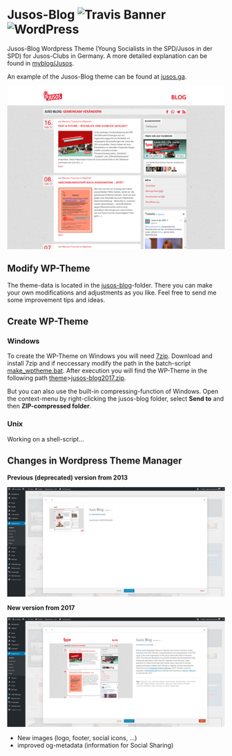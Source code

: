 # Jusos-Blog ![Travis Banner][travis] ![WordPress][wordpr]

Jusos-Blog Wordpress Theme (Young Socialists in the SPD/Jusos in der SPD) for Jusos-Clubs in Germany.
A more detailed explanation can be found in [myblog/Jusos][myblog].

An example of the Jusos-Blog theme can be found at [jusos.ga][juexmp].

![Screenshot of Jusos-Blog ver. 2.0][screen]

## Modify WP-Theme
The theme-data is located in the [jusos-blog][jublog]-folder. There you can make
your own modifications and adjustments as you like. Feel free to send me some improvement tips
and ideas.

## Create WP-Theme

### Windows
To create the WP-Theme on Windows you will need [7zip][sevzip]. Download and install 7zip and
if neccessary modify the path in the batch-script [make_wptheme.bat][winscr].
After execution you will find the WP-Theme in the following path [theme][thmdir]>[jusos-blog2017.zip][thmzip].

But you can also use the built-in compressing-function of Windows. Open the context-menu by right-clicking
the jusos-blog folder, select **Send to** and then **ZIP-compressed folder**.

### Unix
Working on a shell-script...

## Changes in Wordpress Theme Manager

**Previous (deprecated) version from 2013**

![previous Jusos theme 2013][oldver]

**New version from 2017**

![new Jusos theme 2017][newver]

- New images (logo, footer, social icons, ...)
- improved og-metadata (information for Social Sharing)


[wordpr]: <https://img.shields.io/wordpress/plugin/dt/akismet.svg>
[travis]: <https://travis-ci.org/mansouryaacoubi/Jusos-Blog.svg?branch=master>
[myblog]: <http://mansour.yaacoubi.com/create-your-own-jusos-blog/>
[sevzip]: <http://www.7-zip.org/>
[juexmp]: <http://jusos.ga>
[jublog]: <https://github.com/mansouryaacoubi/Jusos-Blog/blob/master/jusos-blog>
[winscr]: <https://github.com/mansouryaacoubi/Jusos-Blog/blob/master/make_wptheme.bat>
[thmdir]: <https://github.com/mansouryaacoubi/Jusos-Blog/blob/master/theme>
[thmzip]: <https://github.com/mansouryaacoubi/Jusos-Blog/raw/master/theme/jusos-blog2017.zip>
[oldver]: <https://github.com/mansouryaacoubi/Jusos-Blog/raw/master/design-update/ver1.1.png>
[newver]: <https://github.com/mansouryaacoubi/Jusos-Blog/raw/master/design-update/ver2.0.png>
[screen]: <https://github.com/mansouryaacoubi/Jusos-Blog/raw/master/jusos-blog/screenshot.png>